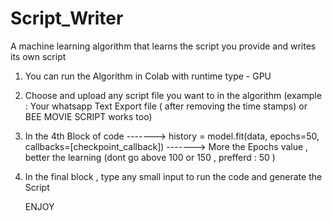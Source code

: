 # Script_Writer
A machine learning algorithm that learns the script you provide and writes its own script


1) You can run the Algorithm in Colab with runtime type - GPU 

2) Choose and upload any script file you want to in the algorithm (example : Your whatsapp Text Export file ( after removing the time stamps) or BEE MOVIE SCRIPT works too)

3) In the 4th Block of code 
-------> history = model.fit(data, epochs=50, callbacks=[checkpoint_callback])
-------> More the Epochs  value , better the learning (dont go above 100 or 150  , prefferd : 50 )
                                       
4) In the final block , type any small input to run the code and generate the Script 

   ENJOY
            
 
